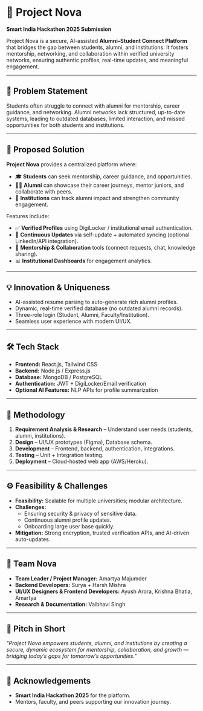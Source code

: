 # 🚀 Project Nova  

**Smart India Hackathon 2025 Submission**  

Project Nova is a secure, AI-assisted **Alumni–Student Connect Platform** that bridges the gap between students, alumni, and institutions. It fosters mentorship, networking, and collaboration within verified university networks, ensuring authentic profiles, real-time updates, and meaningful engagement.  

---

## 📌 Problem Statement  
Students often struggle to connect with alumni for mentorship, career guidance, and networking. Alumni networks lack structured, up-to-date systems, leading to outdated databases, limited interaction, and missed opportunities for both students and institutions.  

---

## 🎯 Proposed Solution  
**Project Nova** provides a centralized platform where:  
- 🎓 **Students** can seek mentorship, career guidance, and opportunities.  
- 🧑‍🎓 **Alumni** can showcase their career journeys, mentor juniors, and collaborate with peers.  
- 🏫 **Institutions** can track alumni impact and strengthen community engagement.  

Features include:  
- ✅ **Verified Profiles** using DigiLocker / institutional email authentication.  
- 🔄 **Continuous Updates** via self-update + automated syncing (optional LinkedIn/API integration).  
- 🤝 **Mentorship & Collaboration** tools (connect requests, chat, knowledge sharing).  
- 📊 **Institutional Dashboards** for engagement analytics.  

---

## 💡 Innovation & Uniqueness  
- AI-assisted resume parsing to auto-generate rich alumni profiles.  
- Dynamic, real-time verified database (no outdated alumni records).  
- Three-role login (Student, Alumni, Faculty/Institution).  
- Seamless user experience with modern UI/UX.  

---

## 🛠️ Tech Stack  
- **Frontend:** React.js, Tailwind CSS  
- **Backend:** Node.js / Express.js  
- **Database:** MongoDB / PostgreSQL  
- **Authentication:** JWT + DigiLocker/Email verification  
- **Optional AI Features:** NLP APIs for profile summarization  

---

## 🔄 Methodology  
1. **Requirement Analysis & Research** – Understand user needs (students, alumni, institutions).  
2. **Design** – UI/UX prototypes (Figma), Database schema.  
3. **Development** – Frontend, backend, authentication, integrations.  
4. **Testing** – Unit + Integration testing.  
5. **Deployment** – Cloud-hosted web app (AWS/Heroku).  

---

## ⚙️ Feasibility & Challenges  
- **Feasibility:** Scalable for multiple universities; modular architecture.  
- **Challenges:**  
  - Ensuring security & privacy of sensitive data.  
  - Continuous alumni profile updates.  
  - Onboarding large user base quickly.  
- **Mitigation:** Strong encryption, trusted verification APIs, and AI-driven auto-updates.  

---

## 👥 Team Nova  
- **Team Leader / Project Manager:** Amartya Majumder  
- **Backend Developers:** Surya + Harsh Mishra
- **UI/UX Designers & Frontend Developers:** Ayush Arora, Krishna Bhatia, Amartya  
- **Research & Documentation:** Vaibhavi Singh

---

## 🎤 Pitch in Short  
*"Project Nova empowers students, alumni, and institutions by creating a secure, dynamic ecosystem for mentorship, collaboration, and growth — bridging today’s gaps for tomorrow’s opportunities."*  

---

## 🙏 Acknowledgements  
- **Smart India Hackathon 2025** for the platform.  
- Mentors, faculty, and peers supporting our innovation journey.  
